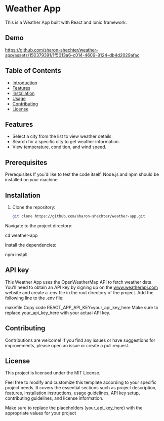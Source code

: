 # Weather App

This is a Weather App built with React and Ionic framework.
 ## Demo


https://github.com/sharon-shechter/weather-app/assets/150379391/1f5013a6-c014-4609-8124-db4d2029afac


 

## Table of Contents

- [Introduction](#introduction)
- [Features](#features)
- [Installation](#installation)
- [Usage](#usage)
- [Contributing](#contributing)
- [License](#license)


## Features

- Select a city from the list to view weather details.
- Search for a specific city to get weather information.
- View temperature, condition, and wind speed.

## Prerequisites
Prerequisites
If you'd like to test the code itself, Node.js and npm should be installed on your machine. 


## Installation

1. Clone the repository:

   ```bash
   git clone https://github.com/sharon-shechter/weather-app.git

Navigate to the project directory:

cd weather-app

Install the dependencies:

npm install

## API key 
This Weather App uses the OpenWeatherMap API to fetch weather data. You'll need to obtain an API key by signing up on the www.weatherapi.com website and create a .env file in the root directory of the project. Add the following line to the .env file:

makefile Copy code REACT_APP_API_KEY=your_api_key_here Make sure to replace your_api_key_here with your actual API key.

## Contributing
Contributions are welcome! If you find any issues or have suggestions for improvements, please open an issue or create a pull request.

## License
This project is licensed under the MIT License.

Feel free to modify and customize this template according to your specific project needs. It covers the essential sections such as project description, features, installation instructions, usage guidelines, API key setup, contributing guidelines, and license information.

Make sure to replace the placeholders (your_api_key_here) with the appropriate values for your project




